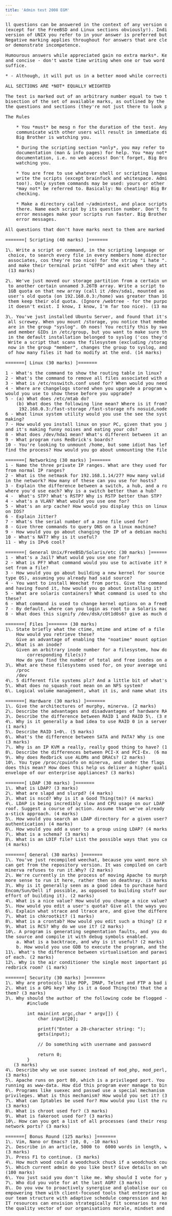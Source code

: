 ```yaml
---
title: 'Admin test 2008 EGM'
---
```


<pre id="line1">ll questions can be answered in the context of any version of UNIX 
(except for the FreeBSD and Linux sections obviously!). Indicating which 
version of UNIX you refer to in your answer is preferred but not required. 
Negative marking applies throughout for answers that are clearly incorrect 
or demonstrate incompetence.

Humourous answers while appreciated gain no extra marks*. Keep answers short
and concise - don't waste time writing when one or two word answers will 
suffice.

* - Although, it will put us in a better mood while correcting.

ALL SECTIONS ARE *NOT* EQUALLY WEIGHTED

The test is marked out of an arbitrary number equal to two times the 
bisection of the set of available marks, as outlined by the numbers beside 
the questions and sections (they're not just there to look pretty).

The Rules

    * You *must* be mesg n for the duration of the test. Any attempt to 
    communicate with other users will result in immediate disqualification. 
    Big Brother is watching you.

    * During the scripting section *only*, you may refer to the system 
    documentation (man & info pages) for help. You *may not* use any external 
    documentation, i.e. no web access! Don't forget, Big Brother is still 
    watching you.

    * You are free to use whatever shell or scripting language you wish to 
    write the scripts (except brainfuck and whitespace. Admins are people 
    too!). Only system commands may be used: yours or other users' scripts 
    *may not* be referred to. Basically: No cheating! Big Brother will be 
    checking.

    * Make a directory called ~/admintest, and place scripts and answers in 
    there. Name each script by its question number. Don't forget: Humorous 
    error messages make your scripts run faster. Big Brother likes humorous 
    error messages.

All questions that don't have marks next to them are marked equally.

=======[ Scripting (40 marks) ]=======

1\. Write a script or command, in the scripting language or shell of your
 choice, to search every file in every members home directory (ignore 
 associates, cos they're too nice) for the string "i hate ". If the string is found, wipe the user's home directory
 and make their terminal print "GTFO" and exit when they attempt to log in.
 (13 marks)

2\. We've just moved our storage partition from a certain unnamed 180GB array
 to another certain unnamed 3.26TB array. Write a script to give each user a
 1GB quota on that new array (call it /dev/sda1, mounted as /storage). If the
 user's old quota (on 192.168.0.3:/home) was greater than 1GB, then just let
 them keep their old quota. (Ignore /webtree - for the purpose of this question, 
 it doesn't exist. I know, I know, I'm far too nice). (13 marks)

3\. You've just installed Ubuntu Server, and found that it's default groups are 
 all screwey. When you mount /storage, you notice that member's home directories 
 are in the group "syslog". Oh noes! You rectify this by swapping the syslog 
 and member GIDs in /etc/group, but you want to make sure that none of the files 
 in the default installation belonged to syslog ('cos they'd now belong to "member"). 
 Write a script that scans the filesystem (excluding /storage), lists any files 
 now in the group "member", changes the group to syslog, and then prints a report 
 of how many files it had to modify at the end. (14 marks)

=======[ Linux (30 marks) ]=======

1 - What's the command to show the routing table in linux?
2 - What's the command to remove all files associated with a program using apt?
3 - What is /etc/nsswitch.conf used for? When would you need to edit this file?
4 - Where are changelogs stored when you upgrade a program with apt? What program 
would you use to show these before you upgrade?
5 - (a) What does /etc/mtab do?
	(b) What does the following line mean? Where is it from? Explain the options to it?
	 192.168.0.3:/fast-storage /fast-storage nfs nosuid,nodev,soft,intr,rsize=32768,wsize=32768,rw       0   0
6 - What linux system utility would you use the see the system calls a program is 
making?
7 - How would you install linux on your PC, given that you just dropped your CD drive, 
and it's making funny noises and eating your cds?
8 - What does /dev/hda1 mean? What's different between it and /dev/sdb2?
9 - What program runs Redbrick's boards?
10 - You're looking to unmount /home, but some idiot has left a file open. How do you 
find the process? How would you go about unmounting the file anyway?

=======[ Networking (30 marks) ]=======
1 - Name the three private IP ranges. What are they used for, and how do they differ 
from normal IP ranges?
2 - What is the netmask for 192.168.1.14/27? How many valid IP addresses would there 
in the network? How many of these can you use for hosts?
3 - Explain the difference between a switch, a hub, and a router? Give an example of 
where you'd use each? Why is a switch better than a hub?
4 -  What's STP? What's RSTP? Why is RSTP better than STP?
4 - what's a VLAN? What would you use one for?
5 - What's an arp cache? How would you display this on linux, and for a bonus point, 
on IOS?
6 - Explain Jitter?
7 - What's the serial number of a zone file used for?
8 - Give three commands to query DNS on a linux machine?
9 - How would you go about changing the IP of a debian machine?
10 - What's NAT? Why is it useful?
11 - Why is IPv6 cool?

=======[ General Unix/FreeBSD/Solaris/etc (30 marks) ]=======
1 - What's a Jail? What would you use one for?
2 - What is PF? What command would you use to activate it? How would you load a rule 
set from a file?
3 - How would you go about building a new kernel for source (for any non-Linux Unixy 
type OS), assuming you already had said source?
4 - You want to install Weechat from ports. Give the command to search ports for it, 
and having found it, how would you go about installing it?
5 - What are solaris containers? What command is used to show resource allocation within 
these?
6 - What command is used to change kernel options on a freeBSD system?
7 - By default, where can you login as root to a Solaris machine?
8 - What does this signify /dev/dsk/c0t1d0s6? give as much detail as possible.

=======[ Files ]======= (30 marks)
1\. State briefly what the ctime, mtime and atime of a file represent?
    How would you retrieve these?
    Give an advantage of enabling the "noatime" mount option?
2\. What is an inode?
   	Given an arbitrary inode number for a filesystem, how do you find the name of the 
		corresponding file(s)?
    How do you find the number of total and free inodes on a filesystem? 
3\. What are these filesystems used for, on your average unix box?
    /proc
    /dev 
4\. 5 different file systems plz? And a little bit of what's good about them?
5\. What does no_squash_root mean on an NFS system?
6\. Logical volume management, what it is, and name what its called in FreeBSD and Linux?

=======[ Hardware (30 marks) ]=======
1\. Give the architectures of murphy, minerva. (2 marks)
2\. Describe the advantages and disadvantages of hardware RAID. (4 marks)
3\. Describe the difference between RAID 1 and RAID 5\. (3 marks)
4\. Why is it generally a bad idea to use RAID 0 in a server/production environment? 
(1 mark)
5\. Describe RAID 1+0\. (5 marks)
6\. What's the difference between SATA and PATA? Why is one better then the other? 
(3 marks)
7\. Why is an IP KVM a really, really good thing to have? (1 mark)
8\. Describe the differences between PCI-X and PCI-Ex. (6 marks)
9\. Why does Redbrick use ALOMs and DRACs? (2 marks)
10\. You type /proc/cpuinfo on minerva, and under the flags section you see "vmx". What 
does this mean? How does this help us deliver a higher quality vector and push the 
envelope of our enterprise appliances? (3 marks)

=======[ LDAP (30 marks) ]=======
1\. What is LDAP? (3 marks)
2\. What are slapd and slurpd? (4 marks)
3\. What is nscd? Why is it a Good Thing(tm)? (4 marks)
4\. LDAP is being incredibly slow and CPU usage on our LDAP machine is going through the 
roof. Suggest a course of action. Assume that we've already tried the prodding-it-with-
a-stick approach. (4 marks)
5\. How would you search an LDAP directory for a given user? (Assume simple 
authentication) (4 marks)
6\. How would you add a user to a group using LDAP? (4 marks)
7\. What is a schema? (3 marks)
8\. What is an LDIF file? List the possible ways that you can think of to generate one. 
(4 marks)

=======[ General (30 marks) ]=======
1\. You've just recompiled weechat, because you want more shiny plugin support than you 
can get from the repository version. It was compiled on carbon, but for some reason 
minerva refuses to run it.Why? (2 marks)
2\. We're currently in the process of moving Apache to murphy. Explain why it makes far 
more sense to run it here, rather then on deathray. (3 marks)
3\. Why is it generally seen as a good idea to purchase hardware from companies like 
Encom/Sun/Dell if possible, as opposed to building stuff ourself? (Aside from the extra 
effort of building it). (2 marks)
4\. What is a nice value? How would you change a nice value? (3 marks)
5\. How would you edit a user's quota? Give all the ways you can think of. (3 marks)
6\. Explain what strace and ltrace are, and give the difference between them. (3 marks)
7\. What is chkrootkit? (1 marks)
8\. What is a crontab? How would you edit such a thing? (2 marks)
9\. What is RCS? Why do we use it? (2 marks)
10\. A program is generating segmentation faults, and you don't know why. You download 
the source and compile it with debug symbols enabled.
 	a. What is a backtrace, and why is it useful? (2 marks)
 	b. How would you use GDB to execute the program, and then output a backtrace? (4 marks)
11\. What's the difference between virtualisation and paravirtualisation? Give an example 
of each. (2 marks)
12\. Why is the air conditioner the single most important piece of hardware in the 
redbrick room? (1 mark)

=======[ Security (30 marks) ]=======
1\. Why are protocols like POP, IMAP, Telnet and FTP a bad idea in most cases? (3 marks)
2\. What is a GPG key? Why is it a Good Thing(tm) that the apt package manager uses 
them? (3 marks)
3\. Why should the author of the following code be flogged -
		#include 

		int main(int argc,char * argv[]) {
			char input[20];

			printf("Enter a 20-character string: ");
			gets(input);

			// Do something with username and password

			return 0;
		}
   (3 marks)
4\. Describe why we use suexec instead of mod_php, mod_perl, etc, like everybody else. 
(3 marks)
5\. Apache runs on port 80, which is a privileged port. You run top and find apache 
running as www-data. How did this program ever manage to bind to port 80? (3 marks)
6\. Programs like suexec and passwd use a special mechanism to temporarily gain superuser 
privileges. What is this mechanism? How would you set it? (3 marks)
7\. What can Iptables be used for? How would you list the rules currently in effect? 
(3 marks)
8\. What is chroot used for? (3 marks)
9\. What is fakeroot used for? (3 marks)
10\. How can you get a list of all processes (and their respective owners) listening on 
network ports? (3 marks)

=======[ Bonus Round (125 marks) ]=======
1\. Vim, Nano or Emacs? (10, 0, -10 marks)
2\. Describe in an article, 5000 to  6000 words in length, why Redbrick is a cult. 
(3 marks)
3\. Press F1 to continue. (3 marks)
4\. How much wood could a woodchuck chuck if a woodchuck could chuck wood? (3 marks)
5\. Which current admin do you like best? Give details on why you dislike the other one. 
(100 marks)
6\. You just said you don't like me. Why should I vote for you? (3 marks)
7\. Who did you vote for at the last AGM? (3 marks)
8\. Do you vow to proactively synergise and globalise our corporate structures by 
empowering them with client-focused tools that enterprise appliances enable, and build 
our team structure with adaptive schedule compression and knowledge base, so that our 
IT resources can envision strategically fit scenarios to really push the envelope of 
the quality vector of our organisations morale, mindset and credibility? (3 marks)
</pre>